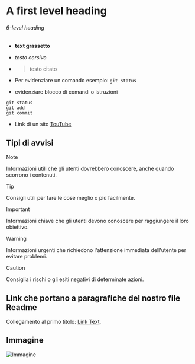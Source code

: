 # A first level heading

###### 6-level heading

- **text grassetto**
- _testo corsivo_
- >testo citato

- Per evidenziare un comando esempio: `git status`

- evidenziare blocco di comandi o istruzioni 
```
git status
git add
git commit
```
- Link di un sito [TouTube](https://www.youtube.com/)


## Tipi di avvisi
> [!NOTE]
> Informazioni utili che gli utenti dovrebbero conoscere, anche quando scorrono i contenuti.

> [!TIP]
> Consigli utili per fare le cose meglio o più facilmente.

> [!IMPORTANT]
> Informazioni chiave che gli utenti devono conoscere per raggiungere il loro obiettivo.

> [!WARNING]
> Informazioni urgenti che richiedono l'attenzione immediata dell'utente per evitare problemi.

> [!CAUTION]
> Consiglia i rischi o gli esiti negativi di determinate azioni.

## Link che portano a paragrafiche del nostro file Readme
Collegamento al primo titolo: [Link Text](#A-first-level-heading).

## Immagine
![Immagine](https://www.google.com/url?sa=i&url=https%3A%2F%2Fwww.linkedin.com%2Fpulse%2Fgithub-copilot-pros-cons-mike-smith&psig=AOvVaw2tkHTORHl6iUxQSsB6s-nw&ust=1731508303543000&source=images&cd=vfe&opi=89978449&ved=0CBQQjRxqFwoTCMjO_bKB14kDFQAAAAAdAAAAABAS)
